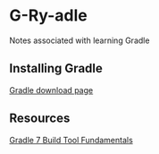# G-Ry-adle
Notes associated with learning Gradle



## Installing Gradle

[Gradle download page](https://gradle.org/releases/)

## Resources

[Gradle 7 Build Tool Fundamentals](https://app.pluralsight.com/library/courses/gradle-build-tool-fundamentals/table-of-contents)